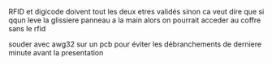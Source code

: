 RFID et digicode doivent tout les deux etres validés sinon ca veut dire que si qqun leve la glissiere panneau a la main alors on pourrait acceder au coffre sans le rfid

souder avec awg32 sur un pcb pour éviter les débranchements de derniere minute avant la presentation
